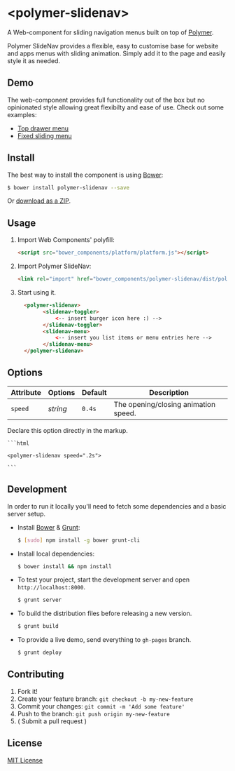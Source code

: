# &lt;polymer-slidenav&gt; 

A Web-component for sliding navigation menus built on top of [Polymer](http://www.polymer-project.org/). 

Polymer SlideNav provides a flexible, easy to customise base for website and apps menus with sliding animation. Simply add it to the page and easily style it as needed.

## Demo

The web-component provides full functionality out of the box but no opinionated style allowing great flexibilty and ease of use. Check out some examples:
+ [Top drawer menu](http://nobitagit.github.io/polymer-slidenav/demos/demo-drawer.html)
+ [Fixed sliding menu](http://nobitagit.github.io/polymer-slidenav/demos/demo-fixed.html)

## Install

The best way to install the component is using [Bower](http://bower.io/):

```sh
$ bower install polymer-slidenav --save
```

Or [download as a ZIP](https://github.com/nobitagit/polymer-slidenav/archive/master.zip).

## Usage

1. Import Web Components' polyfill:

    ```html
    <script src="bower_components/platform/platform.js"></script>
    ```

2. Import Polymer SlideNav:

    ```html
    <link rel="import" href="bower_components/polymer-slidenav/dist/polymer-slidenav.html">
    ```

3. Start using it.

    ```html
	  <polymer-slidenav>
			<slidenav-toggler>
				<-- insert burger icon here :) -->
			</slidenav-toggler>
			<slidenav-menu>
				<-- insert you list items or menu entries here -->
			</slidenav-menu>
	  </polymer-slidenav> 
    ```

## Options

Attribute     | Options     | Default      | Description
---           | ---         | ---          | ---
`speed`       | *string*    | `0.4s`       | The opening/closing animation speed.

Declare this option directly in the markup.

    ```html

    <polymer-slidenav speed=".2s">

    ```
    
## Development

In order to run it locally you'll need to fetch some dependencies and a basic server setup.

* Install [Bower](http://bower.io/) & [Grunt](http://gruntjs.com/):

    ```sh
    $ [sudo] npm install -g bower grunt-cli
    ```

* Install local dependencies:

    ```sh
    $ bower install && npm install
    ```

* To test your project, start the development server and open `http://localhost:8000`.

    ```sh
    $ grunt server
    ```

* To build the distribution files before releasing a new version.

    ```sh
    $ grunt build
    ```

* To provide a live demo, send everything to `gh-pages` branch.

    ```sh
    $ grunt deploy
    ```

## Contributing

1. Fork it!
2. Create your feature branch: `git checkout -b my-new-feature`
3. Commit your changes: `git commit -m 'Add some feature'`
4. Push to the branch: `git push origin my-new-feature`
5. ( Submit a pull request )

## License

[MIT License](http://opensource.org/licenses/MIT)

